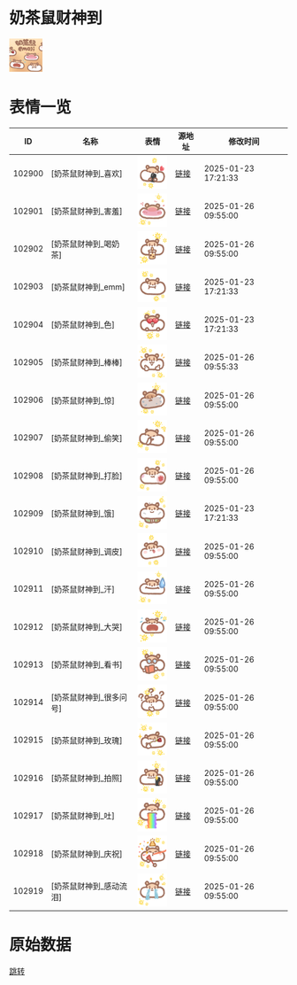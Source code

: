 # 奶茶鼠财神到

<img src="./cover.png" height="60" alt="cover" />

# 表情一览

|ID|名称|表情|源地址|修改时间|
|----|----|----|----|----|
|102900|[奶茶鼠财神到_喜欢]|<img src="./pic/102900_%5B奶茶鼠财神到_喜欢%5D.png" height="60" alt="喜欢"/>|[链接](https://i0.hdslb.com/bfs/garb/5c735bd06fac154182e5eb326e3952b3a16d9c78.png)|2025-01-23 17:21:33|
|102901|[奶茶鼠财神到_害羞]|<img src="./pic/102901_%5B奶茶鼠财神到_害羞%5D.png" height="60" alt="害羞"/>|[链接](https://i0.hdslb.com/bfs/garb/d781f6ce00372cdafa969629c2d2b20d25a4ae53.png)|2025-01-26 09:55:00|
|102902|[奶茶鼠财神到_喝奶茶]|<img src="./pic/102902_%5B奶茶鼠财神到_喝奶茶%5D.png" height="60" alt="喝奶茶"/>|[链接](https://i0.hdslb.com/bfs/garb/26139f98e5414f7bde58719268fc17cdaea5c7b0.png)|2025-01-26 09:55:00|
|102903|[奶茶鼠财神到_emm]|<img src="./pic/102903_%5B奶茶鼠财神到_emm%5D.png" height="60" alt="emm"/>|[链接](https://i0.hdslb.com/bfs/garb/f2cf1488f6baba813b7d6e8e9c7168684d052b60.png)|2025-01-23 17:21:33|
|102904|[奶茶鼠财神到_色]|<img src="./pic/102904_%5B奶茶鼠财神到_色%5D.png" height="60" alt="色"/>|[链接](https://i0.hdslb.com/bfs/garb/efc9b1420c638d08db23eebaf5c9c32ef150f653.png)|2025-01-23 17:21:33|
|102905|[奶茶鼠财神到_棒棒]|<img src="./pic/102905_%5B奶茶鼠财神到_棒棒%5D.png" height="60" alt="棒棒"/>|[链接](https://i0.hdslb.com/bfs/garb/959aa014238b225e12746ba838a69f4c5fd520a2.png)|2025-01-26 09:55:33|
|102906|[奶茶鼠财神到_惊]|<img src="./pic/102906_%5B奶茶鼠财神到_惊%5D.png" height="60" alt="惊"/>|[链接](https://i0.hdslb.com/bfs/garb/2ef1bd244a10c16ab32d6611ca6e1acaeac97ca3.png)|2025-01-26 09:55:00|
|102907|[奶茶鼠财神到_偷笑]|<img src="./pic/102907_%5B奶茶鼠财神到_偷笑%5D.png" height="60" alt="偷笑"/>|[链接](https://i0.hdslb.com/bfs/garb/e0c7c9a0ea964fd94c303cf526ec78e0b5e029c7.png)|2025-01-26 09:55:00|
|102908|[奶茶鼠财神到_打脸]|<img src="./pic/102908_%5B奶茶鼠财神到_打脸%5D.png" height="60" alt="打脸"/>|[链接](https://i0.hdslb.com/bfs/garb/7cf9e9544acbdbf723da77d3d9a29fc25df1bba8.png)|2025-01-26 09:55:00|
|102909|[奶茶鼠财神到_饿]|<img src="./pic/102909_%5B奶茶鼠财神到_饿%5D.png" height="60" alt="饿"/>|[链接](https://i0.hdslb.com/bfs/garb/d4b169f5b0c1dbfbf4ec10611666fb12fda1619b.png)|2025-01-23 17:21:33|
|102910|[奶茶鼠财神到_调皮]|<img src="./pic/102910_%5B奶茶鼠财神到_调皮%5D.png" height="60" alt="调皮"/>|[链接](https://i0.hdslb.com/bfs/garb/eb11be326e4a808f3eb2b1fb7660b1ae5f4ee246.png)|2025-01-26 09:55:00|
|102911|[奶茶鼠财神到_汗]|<img src="./pic/102911_%5B奶茶鼠财神到_汗%5D.png" height="60" alt="汗"/>|[链接](https://i0.hdslb.com/bfs/garb/7a402b0ad4f5f784c385dccc8993347fa253de23.png)|2025-01-26 09:55:00|
|102912|[奶茶鼠财神到_大哭]|<img src="./pic/102912_%5B奶茶鼠财神到_大哭%5D.png" height="60" alt="大哭"/>|[链接](https://i0.hdslb.com/bfs/garb/b0eaca4546b06bedf2a3bce7d9fffadefb195738.png)|2025-01-26 09:55:00|
|102913|[奶茶鼠财神到_看书]|<img src="./pic/102913_%5B奶茶鼠财神到_看书%5D.png" height="60" alt="看书"/>|[链接](https://i0.hdslb.com/bfs/garb/1e5a18b0ed5bbd189e0b53fd872f999e3cfa07e1.png)|2025-01-26 09:55:00|
|102914|[奶茶鼠财神到_很多问号]|<img src="./pic/102914_%5B奶茶鼠财神到_很多问号%5D.png" height="60" alt="很多问号"/>|[链接](https://i0.hdslb.com/bfs/garb/3376020514479b4cb260b152ca593d06ae8fc4d8.png)|2025-01-26 09:55:00|
|102915|[奶茶鼠财神到_玫瑰]|<img src="./pic/102915_%5B奶茶鼠财神到_玫瑰%5D.png" height="60" alt="玫瑰"/>|[链接](https://i0.hdslb.com/bfs/garb/36fc323baa5c11591c8321bdba5f80d6788ccd17.png)|2025-01-26 09:55:00|
|102916|[奶茶鼠财神到_拍照]|<img src="./pic/102916_%5B奶茶鼠财神到_拍照%5D.png" height="60" alt="拍照"/>|[链接](https://i0.hdslb.com/bfs/garb/7fca5598983f92093dd0a2f7d1024725db79b499.png)|2025-01-26 09:55:00|
|102917|[奶茶鼠财神到_吐]|<img src="./pic/102917_%5B奶茶鼠财神到_吐%5D.png" height="60" alt="吐"/>|[链接](https://i0.hdslb.com/bfs/garb/de650a4f71a9e6cca1c3f2b19ca8c37c62294e42.png)|2025-01-26 09:55:00|
|102918|[奶茶鼠财神到_庆祝]|<img src="./pic/102918_%5B奶茶鼠财神到_庆祝%5D.png" height="60" alt="庆祝"/>|[链接](https://i0.hdslb.com/bfs/garb/bde4233c22b3007fa52d0abb1cd4bbd3c674cf81.png)|2025-01-26 09:55:00|
|102919|[奶茶鼠财神到_感动流泪]|<img src="./pic/102919_%5B奶茶鼠财神到_感动流泪%5D.png" height="60" alt="感动流泪"/>|[链接](https://i0.hdslb.com/bfs/garb/78b86aa19715fe8e587ad58b428dd256b0a6bb2b.png)|2025-01-26 09:55:00|

# 原始数据

[跳转](./raw.json)

